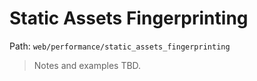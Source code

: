# Static Assets Fingerprinting

Path: `web/performance/static_assets_fingerprinting`

> Notes and examples TBD.
